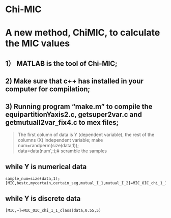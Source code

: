 # Chi-MIC
# A new method, ChiMIC, to calculate the MIC values

## 1） MATLAB is the tool of Chi-MIC;    
## 2)  Make sure that c++ has installed in your computer for compilation;   
## 3)  Running program “make.m” to compile the equipartitionYaxis2.c, getsuper2var.c and getmutualI2var_fix4.c to mex files;
> The first column of data is Y (dependent variable), the rest of the columns (X) independent variable;
   make  
   num=randperm(size(data,1));   
   data=data(num',:);# scramble the samples  

## while Y is numerical data
    sample_num=size(data,1); 
    [MIC,bestc,mycertain,certain_seg,mutual_I_1,mutual_I_2]=MIC_OIC_chi_1_1(data,sample_num^0.55,5,sample_num);
    
## while Y is discrete data
    [MIC,~]=MIC_OIC_chi_1_1_class(data,0.55,5)
    
